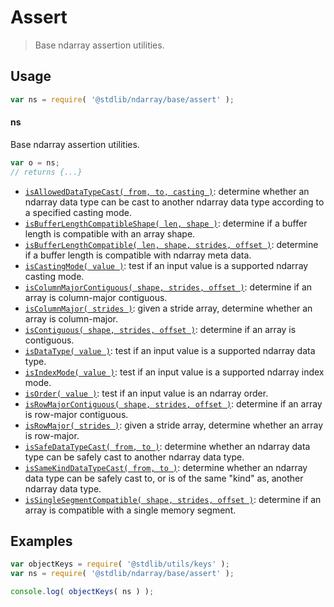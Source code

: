 <!--

@license Apache-2.0

Copyright (c) 2018 The Stdlib Authors.

Licensed under the Apache License, Version 2.0 (the "License");
you may not use this file except in compliance with the License.
You may obtain a copy of the License at

   http://www.apache.org/licenses/LICENSE-2.0

Unless required by applicable law or agreed to in writing, software
distributed under the License is distributed on an "AS IS" BASIS,
WITHOUT WARRANTIES OR CONDITIONS OF ANY KIND, either express or implied.
See the License for the specific language governing permissions and
limitations under the License.

-->

# Assert

> Base ndarray assertion utilities.

<section class="usage">

## Usage

```javascript
var ns = require( '@stdlib/ndarray/base/assert' );
```

#### ns

Base ndarray assertion utilities.

```javascript
var o = ns;
// returns {...}
```

<!-- <toc pattern="*"> -->

<div class="namespace-toc">

-   <span class="signature">[`isAllowedDataTypeCast( from, to, casting )`][@stdlib/ndarray/base/assert/is-allowed-data-type-cast]</span><span class="delimiter">: </span><span class="description">determine whether an ndarray data type can be cast to another ndarray data type according to a specified casting mode.</span>
-   <span class="signature">[`isBufferLengthCompatibleShape( len, shape )`][@stdlib/ndarray/base/assert/is-buffer-length-compatible-shape]</span><span class="delimiter">: </span><span class="description">determine if a buffer length is compatible with an array shape.</span>
-   <span class="signature">[`isBufferLengthCompatible( len, shape, strides, offset )`][@stdlib/ndarray/base/assert/is-buffer-length-compatible]</span><span class="delimiter">: </span><span class="description">determine if a buffer length is compatible with ndarray meta data.</span>
-   <span class="signature">[`isCastingMode( value )`][@stdlib/ndarray/base/assert/is-casting-mode]</span><span class="delimiter">: </span><span class="description">test if an input value is a supported ndarray casting mode.</span>
-   <span class="signature">[`isColumnMajorContiguous( shape, strides, offset )`][@stdlib/ndarray/base/assert/is-column-major-contiguous]</span><span class="delimiter">: </span><span class="description">determine if an array is column-major contiguous.</span>
-   <span class="signature">[`isColumnMajor( strides )`][@stdlib/ndarray/base/assert/is-column-major]</span><span class="delimiter">: </span><span class="description">given a stride array, determine whether an array is column-major.</span>
-   <span class="signature">[`isContiguous( shape, strides, offset )`][@stdlib/ndarray/base/assert/is-contiguous]</span><span class="delimiter">: </span><span class="description">determine if an array is contiguous.</span>
-   <span class="signature">[`isDataType( value )`][@stdlib/ndarray/base/assert/is-data-type]</span><span class="delimiter">: </span><span class="description">test if an input value is a supported ndarray data type.</span>
-   <span class="signature">[`isIndexMode( value )`][@stdlib/ndarray/base/assert/is-index-mode]</span><span class="delimiter">: </span><span class="description">test if an input value is a supported ndarray index mode.</span>
-   <span class="signature">[`isOrder( value )`][@stdlib/ndarray/base/assert/is-order]</span><span class="delimiter">: </span><span class="description">test if an input value is an ndarray order.</span>
-   <span class="signature">[`isRowMajorContiguous( shape, strides, offset )`][@stdlib/ndarray/base/assert/is-row-major-contiguous]</span><span class="delimiter">: </span><span class="description">determine if an array is row-major contiguous.</span>
-   <span class="signature">[`isRowMajor( strides )`][@stdlib/ndarray/base/assert/is-row-major]</span><span class="delimiter">: </span><span class="description">given a stride array, determine whether an array is row-major.</span>
-   <span class="signature">[`isSafeDataTypeCast( from, to )`][@stdlib/ndarray/base/assert/is-safe-data-type-cast]</span><span class="delimiter">: </span><span class="description">determine whether an ndarray data type can be safely cast to another ndarray data type.</span>
-   <span class="signature">[`isSameKindDataTypeCast( from, to )`][@stdlib/ndarray/base/assert/is-same-kind-data-type-cast]</span><span class="delimiter">: </span><span class="description">determine whether an ndarray data type can be safely cast to, or is of the same "kind" as, another ndarray data type.</span>
-   <span class="signature">[`isSingleSegmentCompatible( shape, strides, offset )`][@stdlib/ndarray/base/assert/is-single-segment-compatible]</span><span class="delimiter">: </span><span class="description">determine if an array is compatible with a single memory segment.</span>

</div>

<!-- </toc> -->

</section>

<!-- /.usage -->

<section class="examples">

## Examples

<!-- TODO: better examples -->

<!-- eslint no-undef: "error" -->

```javascript
var objectKeys = require( '@stdlib/utils/keys' );
var ns = require( '@stdlib/ndarray/base/assert' );

console.log( objectKeys( ns ) );
```

</section>

<!-- /.examples -->

<section class="links">

<!-- <toc-links> -->

[@stdlib/ndarray/base/assert/is-allowed-data-type-cast]: https://www.npmjs.com/package/@stdlib/ndarray/tree/main/base/assert/is-allowed-data-type-cast

[@stdlib/ndarray/base/assert/is-buffer-length-compatible-shape]: https://www.npmjs.com/package/@stdlib/ndarray/tree/main/base/assert/is-buffer-length-compatible-shape

[@stdlib/ndarray/base/assert/is-buffer-length-compatible]: https://www.npmjs.com/package/@stdlib/ndarray/tree/main/base/assert/is-buffer-length-compatible

[@stdlib/ndarray/base/assert/is-casting-mode]: https://www.npmjs.com/package/@stdlib/ndarray/tree/main/base/assert/is-casting-mode

[@stdlib/ndarray/base/assert/is-column-major-contiguous]: https://www.npmjs.com/package/@stdlib/ndarray/tree/main/base/assert/is-column-major-contiguous

[@stdlib/ndarray/base/assert/is-column-major]: https://www.npmjs.com/package/@stdlib/ndarray/tree/main/base/assert/is-column-major

[@stdlib/ndarray/base/assert/is-contiguous]: https://www.npmjs.com/package/@stdlib/ndarray/tree/main/base/assert/is-contiguous

[@stdlib/ndarray/base/assert/is-data-type]: https://www.npmjs.com/package/@stdlib/ndarray/tree/main/base/assert/is-data-type

[@stdlib/ndarray/base/assert/is-index-mode]: https://www.npmjs.com/package/@stdlib/ndarray/tree/main/base/assert/is-index-mode

[@stdlib/ndarray/base/assert/is-order]: https://www.npmjs.com/package/@stdlib/ndarray/tree/main/base/assert/is-order

[@stdlib/ndarray/base/assert/is-row-major-contiguous]: https://www.npmjs.com/package/@stdlib/ndarray/tree/main/base/assert/is-row-major-contiguous

[@stdlib/ndarray/base/assert/is-row-major]: https://www.npmjs.com/package/@stdlib/ndarray/tree/main/base/assert/is-row-major

[@stdlib/ndarray/base/assert/is-safe-data-type-cast]: https://www.npmjs.com/package/@stdlib/ndarray/tree/main/base/assert/is-safe-data-type-cast

[@stdlib/ndarray/base/assert/is-same-kind-data-type-cast]: https://www.npmjs.com/package/@stdlib/ndarray/tree/main/base/assert/is-same-kind-data-type-cast

[@stdlib/ndarray/base/assert/is-single-segment-compatible]: https://www.npmjs.com/package/@stdlib/ndarray/tree/main/base/assert/is-single-segment-compatible

<!-- </toc-links> -->

</section>

<!-- /.links -->
